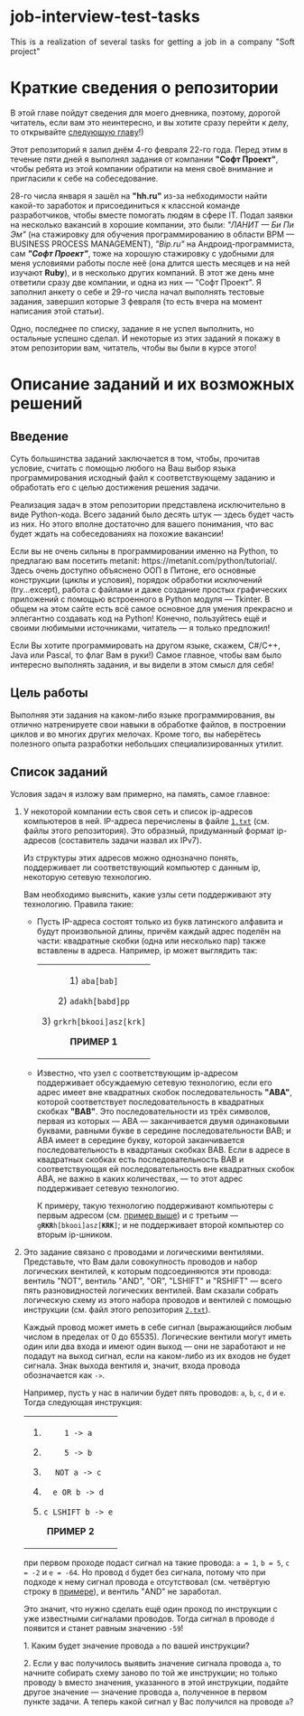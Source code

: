 <h1>job-interview-test-tasks</h1>
<p align="justify">This is a realization of several tasks for getting a job in a company "Soft project"</p>

<h1>Краткие сведения о репозитории</h1>
<p align="jusify">В этой главе пойдут сведения для моего дневника, поэтому, дорогой читатель, если вам это неинтересно, и вы хотите сразу перейти к делу, то открывайте <a href="#main">следующую главу</a>!)</p>

<p align="jusify">Этот репозиторий я залил днём 4-го февраля 22-го года. Перед этим в течение пяти дней я выполнял задания от компании <b>"Софт Проект"</b>, чтобы ребята из этой компании обратили на меня своё внимание и пригласили к себе на собеседование.</p>

<p align="jusify">28-го числа января я зашёл на <b>"hh.ru"</b> из-за небходимости найти какой-то заработок и присоединиться к классной команде разработчиков, чтобы вместе помогать людям в сфере IT. Подал заявки на несколько вакансий в хорошие компании, это были: <i>"ЛАНИТ — Би Пи Эм"</i> (на стажировку для обучения программированию в области BPM — BUSINESS PROCESS MANAGEMENT), <i>"Bip.ru"</i> на Андроид-программиста, сам <i><b>"Софт Проект"</b></i>, тоже на хорошую стажировку с удобными для меня условиями работы после неё (она длится шесть месяцев и на ней изучают <b>Ruby</b>), и в несколько других компаний. В этот же день мне ответили сразу две компании, и одна из них — "Софт Проект". Я заполнил анкету о себе и 29-го числа начал выполнять тестовые задания, завершил которые 3 февраля (то есть вчера на момент написания этой статьи).</p>

<p align="jusify">Одно, последнее по списку, задание я не успел выполнить, но остальные успешно сделал. И некоторые из этих заданий я покажу в этом репозитории вам, читатель, чтобы вы были в курсе этого!</p>

<h1 name="main">Описание заданий и их возможных решений</h1>
<h2>Введение</h2>
<p align="jusify">Суть большинства заданий заключается в том, чтобы, прочитав условие, считать с помощью любого на Ваш выбор языка программирования исходный файл к соответствующему заданию и обработать его с целью достижения решения задачи.</p>

<p align="jusify">Реализация задач в этом репозитории представлена исключительно в виде Python-кода. Всего заданий было десять штук — здесь будет часть из них. Но этого вполне достаточно для вашего понимания, что вас будет ждать на собеседованиях на похожие вакансии!</p>

<p align="jusify">Если вы не очень сильны в программировании именно на Python, то предлагаю вам посетить metanit: https://metanit.com/python/tutorial/. Здесь очень доступно объяснено ООП в Питоне, его основные конструкции (циклы и условия), порядок обработки исключений (try...except), работа с файлами и даже создание простых графических приложений с помощью встроенного в Python модуля — Tkinter. В общем на этом сайте есть всё самое основное для умения прекрасно и эллегантно создавать код на Python! Конечно, пользуйтесь ещё и своими любимыми источниками, читатель — я только предложил!</p>

<p align="jusify">Если Вы хотите программировать на другом языке, скажем, C#/C++, Java или Pascal, то флаг Вам в руки!) Самое главное, чтобы вам было интересно выполнять задания, и вы видели в этом смысл для себя!</p>

<p align="jusify"></p>

<h2>Цель работы</h2>
<p align="jusify">Выполняя эти задания на каком-либо языке программирования, вы отлично натренируете свои навыки в обработке файлов, в построении циклов и во многих других мелочах. Кроме того, вы наберётесь полезного опыта разработки небольших специализированных утилит.</p>

<h2>Список заданий</h2>
<p align="jusify">Условия задач я изложу вам примерно, на память, самое главное:
<ol>
  <li>
    <p align="jusify">У некоторой компании есть своя сеть и список ip-адресов компьютеров в ней. IP-адреса перечислены в файле <code><a href="1.txt">1.txt</a></code> (см. файлы этого репозитория). Это образный, придуманный формат ip-адресов (составитель задачи назвал их IPv7).</p>
    <p align="jusify">Из структуры этих адресов можно однозначно понять, поддерживает ли соответствующий компьютер с данным ip, некоторую сетевую технологию.</p>
    <p align="jusify">Вам необходимо выяснить, какие узлы сети поддерживают эту технологию. Правила такие:
    <ul>
      <li>
        <p align="jusify">Пусть IP-адреса состоят только из букв латинского алфавита и будут произвольной длины, причём каждый адрес поделён на части: квадратные скобки (одна или несколько пар) также вставлены в адреса. Например, ip может выглядить так:<br></p>
        <table align="center"><tr><td>
        <p align="center">1) <code>aba[bab]</code></p>
        <p align="center">2) <code>adakh[babd]pp</code></p>
        <p align="center">3) <code>grkrh[bkooi]asz[krk]</code></p>
        <p name="example1" align="center"><b>ПРИМЕР 1</b></p>
      </td></tr></table>
      </li>
      <li>
        <p align="jusify">Известно, что узел с соответствующим ip-адресом поддерживает обсуждаемую сетевую технологию, если его адрес имеет вне квадратных скобок последовательность <b>"ABA"</b>, которой соответствует последовательность в квадратных скобках <b>"BAB"</b>. Это последовательности из трёх символов, первая из которых — ABA — заканчивается двумя одинаковыми буквами, равными букве в середине последовательности BAB; и ABA имеет в середине букву, которой заканчивается последовательность в квадртаных скобках BAB. Если в адресе в квадратных скобках есть последовательность BAB и соответствующая ей последовательность вне квадратных скобок ABA, не важно в каких количествах, — то этот адрес поддерживает сетевую технологию.</p>
        <p align="jusify">К примеру, такую технологию поддерживают компьютеры с первым адресом (см. <a href="#example1">пример выше</a>) и с третьим — <code>g<b>RKR</b>h[bkooi]asz[<b>KRK</b>]</code>; и не поддерживает второй компьютер со вторым ip-шником.</p>
      </li>
    </ul>
    </p>
  </li>
  
  <li>
  <p align="jusify">Это задание связано с проводами и логическими вентилями. Представьте, что Вам дали совокупность проводов и набор логических вентилей, к которым подсоединяются эти провода: вентиль "NOT", вентиль "AND", "OR", "LSHIFT" и "RSHIFT" — всего пять разновидностей логических вентилей. Вам сказали собрать логическую схему из этого набора проводов и вентилей с помощью инструкции (см. файл этого репозитория <code><a href="2.txt">2.txt</a></code>).</p>
  <p align="jusify">Каждый провод может иметь в себе сигнал (выражающийся любым числом в пределах от 0 до 65535). Логические вентили могут иметь один или два входа и имеют один выход — они не заработают и не подадут на выход сигнал, если на каком-либо из их входов не будет сигнала. Знак выхода вентиля и, значит, входа провода обозначается как <code>-></code>.</p>
    <p align="jusify">Например, пусть у нас в наличии будет пять проводов: <code>a</code>, <code>b</code>, <code>c</code>, <code>d</code> и <code>e</code>. Тогда следующая инструкция:<br></p>
  <table align="center"><tr><td>
    <ol type="1">
      <li><p align="center"><code>1 -> a</code></p></li>
  <li><p align="center"><code>5 -> b</code></p></li>
  <li><p align="center"><code>NOT a -> c</code></p></li>
  <li><p align="center"><code>e OR b -> d</code></p></li>
  <li><p align="center"><code>c LSHIFT b -> e</code></p></li>
    </ol>
    <p name="example2" align="center"><b>ПРИМЕР 2</b></p>
    </td></tr></table>
  <p align="jusify">при первом проходе подаст сигнал на такие провода: <code>a = 1</code>, <code>b = 5</code>, <code>c = -2</code> и <code>e = -64</code>. Но провод <code>d</code> будет без сигнала, потому что при подходе к нему сигнал провода <code>e</code> отсутствовал (см. четвёртую строку в <a href="#example2">примере</a>), и вентиль "AND" не заработал.</p>
  <p align="jusify">Это значит, что нужно сделать ещё один проход по инструкции с уже известными сигналами проводов. Тогда сигнал в проводе <code>d</code> появится и станет равным значению <code>-59</code>!</p>
  <p align="jusify">1. Каким будет значение провода <code>a</code> по вашей инструкции?</p>
  <p align="jusify">2. Если у вас получилось выявить значение сигнала провода <code>a</code>, то начните собирать схему заново по той же инструкции; но только проводу <code>b</code> вместо значения, указанного в этой инструкции, подайте другое значение — значение провода <code>a</code>, полученное в первом пункте задачи. А теперь какой сигнал у Вас получился на проводе <code>a</code>?
</li>
</ol>
</p>
